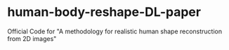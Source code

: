 # human-body-reshape-DL-paper
Official Code for "A methodology for realistic human shape reconstruction from 2D images"
